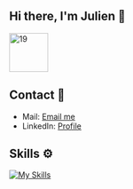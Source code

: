 ## Hi there, I'm Julien 👋
<a href="https://campus19.be/" target="_blank" rel="noreferrer noopener">
    <img src="https://cdn.dorik.com/60d9e60019777c001197de7e/629a22a6e91a890012ba18dc/images/19-blanc_yd72cr9s.png" alt="19" height="70">
</a>

## Contact 📨
- Mail: [Email me](mailto:julien.hanse12@gmail.com)
- LinkedIn: [Profile](https://www.linkedin.com/in/julien-hanse-901b41273)

## Skills ⚙️
[![My Skills](https://skillicons.dev/icons?i=c,js,typescript,react,nextjs,nestjs,postgres,prisma,supabase,tailwind,nodejs,git,figma)](https://skillicons.dev)
